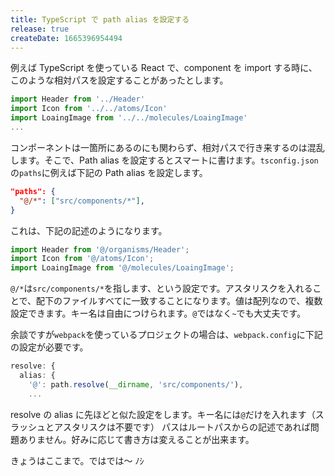 ```yaml
---
title: TypeScript で path alias を設定する
release: true
createDate: 1665396954494
---
```


例えば TypeScript を使っている React で、component を import する時に、このような相対パスを設定することがあったとします。

```ts
import Header from '../Header'
import Icon from '../../atoms/Icon'
import LoaingImage from '../../molecules/LoaingImage'
...
```

コンポーネントは一箇所にあるのにも関わらず、相対パスで行き来するのは混乱します。そこで、Path alias を設定するとスマートに書けます。`tsconfig.json`の`paths`に例えば下記の Path alias を設定します。

```json
"paths": {
  "@/*": ["src/components/*"],
}
```

これは、下記の記述のようになります。

```ts
import Header from '@/organisms/Header';
import Icon from '@/atoms/Icon';
import LoaingImage from '@/molecules/LoaingImage';
```

`@/*`は`src/components/*`を指します、という設定です。アスタリスクを入れることで、配下のファイルすべてに一致することになります。値は配列なので、複数設定できます。キー名は自由につけられます。`@`ではなく`~`でも大丈夫です。

余談ですが`webpack`を使っているプロジェクトの場合は、`webpack.config`に下記の設定が必要です。

```ts
resolve: {
  alias: {
    '@': path.resolve(__dirname, 'src/components/'),
    ...
```

resolve の alias に先ほどと似た設定をします。キー名には`@`だけを入れます（スラッシュとアスタリスクは不要です）
パスはルートパスからの記述であれば問題ありません。好みに応じて書き方は変えることが出来ます。

きょうはここまで。ではでは〜 ﾉｼ
